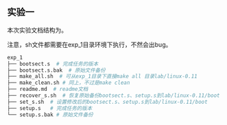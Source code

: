 ## 实验一

本次实验文档结构为。

注意，sh文件都需要在exp_1目录环境下执行，不然会出bug。
```bash
exp_1
├── bootsect.s  # 完成任务的版本
├── bootsect.s.bak  # 原始文件备份
├── make_all.sh  # 可从exp_1目录下直接make all 目录lab/linux-0.11
├── make_clean.sh # 同上，不过是make clean
├── readme.md  # readme文档
├── recover_s.sh  # 恢复原始备份bootsect.s、setup.s到lab/linux-0.11/boot
├── set_s.sh  # 设置修改后的bootsect.s、setup.s到lab/linux-0.11/boot
├── setup.s   # 完成任务的版本
└── setup.s.bak # 原始文件备份
```
